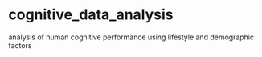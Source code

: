 # cognitive_data_analysis
analysis of human cognitive performance using lifestyle and demographic factors
